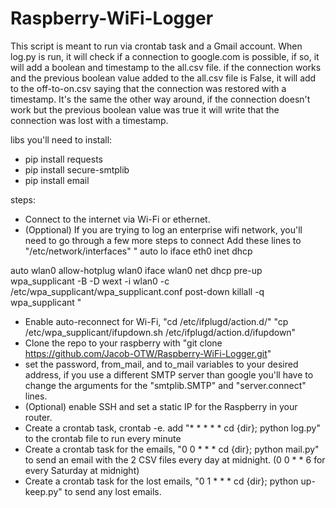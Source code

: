 # Raspberry-WiFi-Logger
This script is meant to run via crontab task and a Gmail account.
When log.py is run, it will check if a connection to google.com is possible, if so, it will add a boolean and timestamp to the all.csv file.
if the connection works and the previous boolean value added to the all.csv file is False, it will add to the off-to-on.csv saying that the
connection was restored with a timestamp. It's the same the other way around, if the connection doesn't work but the previous boolean value was true it will
write that the connection was lost with a timestamp.

libs you'll need to install:
- pip install requests
- pip install secure-smtplib
- pip install email

steps:
- Connect to the internet via Wi-Fi or ethernet.
- (Opptional) If you are trying to log an enterprise wifi network, you'll need to go through a few more steps to connect
 Add these lines to "/etc/network/interfaces"
 "
 auto lo
 iface eth0 inet dhcp

 auto wlan0
 allow-hotplug wlan0
 iface wlan0 net dhcp
  pre-up wpa_supplicant -B -D wext -i wlan0 -c /etc/wpa_supplicant/wpa_supplicant.conf
  post-down killall -q wpa_supplicant
  "
 
- Enable auto-reconnect for Wi-Fi, "cd /etc/ifplugd/action.d/" "cp /etc/wpa_supplicant/ifupdown.sh /etc/ifplugd/action.d/ifupdown"
- Clone the repo to your raspberry with "git clone https://github.com/Jacob-OTW/Raspberry-WiFi-Logger.git"
- set the password, from_mail, and to_mail variables to your desired address, if you use a different SMTP server than google you'll
  have to change the arguments for the "smtplib.SMTP" and "server.connect" lines.
- (Optional) enable SSH and set a static IP for the Raspberry in your router.
- Create a crontab task, crontab -e. add "* * * * * cd {dir}; python log.py" to the crontab file to run every minute
- Create a crontab task for the emails, "0 0 * * * cd {dir}; python mail.py" to send an email with the 2 CSV files every day at midnight. (0 0 * * 6 for every Saturday at midnight)
- Create a crontab task for the lost emails, "0 1 * * * cd {dir}; python up-keep.py" to send any lost emails.
